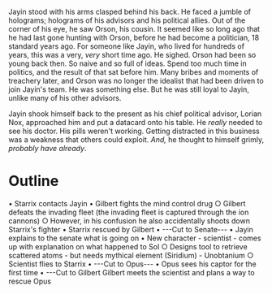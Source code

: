 Jayin stood with his arms clasped behind his back. He faced a jumble of holograms; holograms of his advisors and his political allies. Out of the corner of his eye, he saw Orson, his cousin. It seemed like so long ago that he had last gone hunting with Orson, before he had become a politician, 18 standard years ago. For someone like Jayin, who lived for hundreds of years, this was a very, *very* short time ago. He sighed. Orson had been so young back then. So naive and so full of ideas. Spend too much time in politics, and the result of that sat before him. Many bribes and moments of treachery later, and Orson was no longer the idealist that had been driven to join Jayin's team. He was something else. But he was still loyal to Jayin, unlike many of his other advisors.

Jayin shook himself back to the present as his chief political advisor, Lorian Nox, approached him and put a datacard onto his table. He *really* needed to see his doctor. His pills weren't working. Getting distracted in this business was a weakness that others could exploit. *And,* he thought to himself grimly, *probably have already*.

# Outline
• Starrix contacts Jayin
• Gilbert fights the mind control drug
	○ Gilbert defeats the invading fleet (the invading fleet is captured through the ion cannons)
	○ However, in his confusion he also accidentally shoots down Starrix's fighter
• Starrix rescued by Gilbert
• ---Cut to Senate---
• Jayin explains to the senate what is going on
• New character - scientist - comes up with explanation on what happened to Sol
	○ Designs tool to retrieve scattered atoms - but needs mythical element (Siridium) - Unobtanium
	○ Scientist flies to Starrix
• ---Cut to Opus---
• Opus sees his captor for the first time
• ---Cut to Gilbert Gilbert meets the scientist and plans a way to rescue Opus
